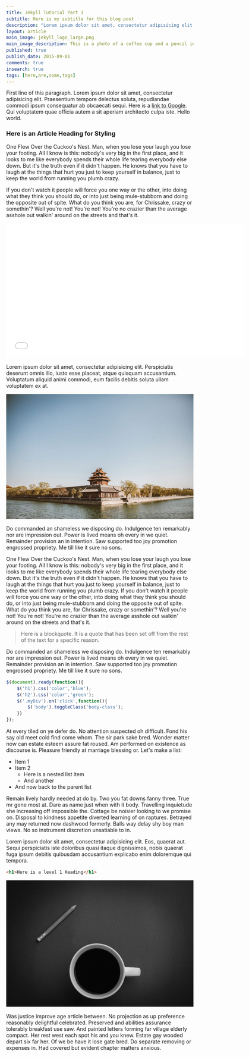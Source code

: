 ```yaml
---
title: Jekyll Tutorial Part 1
subtitle: Here is my subtitle for this blog post
description: "Lorem ipsum dolor sit amet, consectetur adipisicing elit. Corrupti sequi possimus aspernatur maxime repudiandae, at consequatur facilis unde non doloribus. Non laborum, esse. Magnam placeat, voluptates sapiente odit delectus quos."
layout: article
main_image: jekyll_logo_large.png
main_image_description: This is a photo of a coffee cup and a pencil in black and white.
published: true
publish_date: 2015-09-01
comments: true
insearch: true
tags: [here,are,some,tags]
---
```

First line of this paragraph. Lorem ipsum dolor sit amet, consectetur adipisicing elit. Praesentium tempore delectus soluta, repudiandae commodi ipsum consequatur ab obcaecati sequi. Here is a [link to Google](http://www.google.com). Qui voluptatem quae officia autem a sit aperiam architecto culpa iste. Hello world.

### Here is an Article Heading for Styling

One Flew Over the Cuckoo's Nest. Man, when you lose your laugh you lose your footing. All I know is this: nobody's very big in the first place, and it looks to me like everybody spends their whole life tearing everybody else down. But it's the truth even if it didn't happen. He knows that you have to laugh at the things that hurt you just to keep yourself in balance, just to keep the world from running you plumb crazy. 

If you don't watch it people will force you one way or the other, into doing what they think you should do, or into just being mule-stubborn and doing the opposite out of spite. What do you think you are, for Chrissake, crazy or somethin'? Well you're not! You're not! You're no crazier than the average asshole out walkin' around on the streets and that's it.

<iframe width="640" height="360" src="//www.youtube.com/embed/UXyHf_SpUUI" frameborder="0" allowfullscreen></iframe>

Lorem ipsum dolor sit amet, consectetur adipisicing elit. Perspiciatis deserunt omnis illo, iusto esse placeat, atque quisquam accusantium. Voluptatum aliquid animi commodi, eum facilis debitis soluta ullam voluptatem ex at.

![Here is an image of something cool](/images/japan_imperial_palace.jpeg)

Do commanded an shameless we disposing do. Indulgence ten remarkably nor are impression out. Power is lived means oh every in we quiet. Remainder provision an in intention. Saw supported too joy promotion engrossed propriety. Me till like it sure no sons.

One Flew Over the Cuckoo's Nest. Man, when you lose your laugh you lose your footing. All I know is this: nobody's very big in the first place, and it looks to me like everybody spends their whole life tearing everybody else down. But it's the truth even if it didn't happen. He knows that you have to laugh at the things that hurt you just to keep yourself in balance, just to keep the world from running you plumb crazy. If you don't watch it people will force you one way or the other, into doing what they think you should do, or into just being mule-stubborn and doing the opposite out of spite. What do you think you are, for Chrissake, crazy or somethin'? Well you're not! You're not! You're no crazier than the average asshole out walkin' around on the streets and that's it.

>Here is a blockquote. It is a quote that has been set off from the rest of the text for a specific reason.

Do commanded an shameless we disposing do. Indulgence ten remarkably nor are impression out. Power is lived means oh every in we quiet. Remainder provision an in intention. Saw supported too joy promotion engrossed propriety. Me till like it sure no sons.

```javascript
$(document).ready(function(){
    $('h1').css('color','blue');
    $('h2').css('color','green');
    $('.myDiv').on('click',function(){
        $('body').toggleClass('body-class');
    })
});
``` 
At every tiled on ye defer do. No attention suspected oh difficult. Fond his say old meet cold find come whom. The sir park sake bred. Wonder matter now can estate esteem assure fat roused. Am performed on existence as discourse is. Pleasure friendly at marriage blessing or. Let's make a list:

* Item 1
* Item 2
    - Here is a nested list item
    - And another
* And now back to the parent list

Remain lively hardly needed at do by. Two you fat downs fanny three. True mr gone most at. Dare as name just when with it body. Travelling inquietude she increasing off impossible the. Cottage be noisier looking to we promise on. Disposal to kindness appetite diverted learning of on raptures. Betrayed any may returned now dashwood formerly. Balls way delay shy boy man views. No so instrument discretion unsatiable to in.

Lorem ipsum dolor sit amet, consectetur adipisicing elit. Eos, quaerat aut. Sequi perspiciatis iste doloribus quasi itaque dignissimos, nobis quaerat fuga ipsum debitis quibusdam accusantium explicabo enim doloremque qui tempora.

```html
<h1>Here is a level 1 Heading</h1>

```

![Here is an image of something cool](/images/coffee_cup_and_pencil.jpeg) 

Was justice improve age article between. No projection as up preference reasonably delightful celebrated. Preserved and abilities assurance tolerably breakfast use saw. And painted letters forming far village elderly compact. Her rest west each spot his and you knew. Estate gay wooded depart six far her. Of we be have it lose gate bred. Do separate removing or expenses in. Had covered but evident chapter matters anxious.
